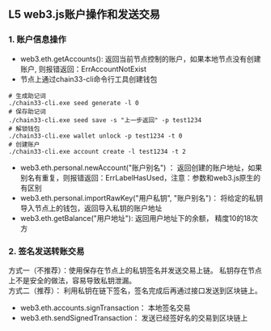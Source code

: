 ##  L5 web3.js账户操作和发送交易

### 1. 账户信息操作
- web3.eth.getAccounts():  返回当前节点控制的账户，如果本地节点没有创建账户, 则报错返回：ErrAccountNotExist
- 节点上通过chain33-cli命令行工具创建钱包
```  
# 生成助记词
./chain33-cli.exe seed generate -l 0
# 保存助记词
./chain33-cli.exe seed save -s "上一步返回" -p test1234
# 解锁钱包
./chain33-cli.exe wallet unlock -p test1234 -t 0
# 创建账户
./chain33-cli.exe account create -l test1234 -t 2
```  
- web3.eth.personal.newAccount("账户别名") ： 返回创建的账户地址，如果别名有重复，则报错返回：ErrLabelHasUsed，注意：参数和web3.js原生的有区别
- web3.eth.personal.importRawKey("用户私钥", "账户别名")： 将给定的私钥导入节点上的钱包，返回导入私钥的账户地址
- web3.eth.getBalance("用户地址"): 返回用户地址下的余额， 精度10的18次方

### 2. 签名发送转账交易
方式一（不推荐）：使用保存在节点上的私钥签名并发送交易上链。  私钥存在节点上不是安全的做法，容易导致私钥泄漏。   
方式二（推荐）： 利用私钥在链下签名，签名完成后再通过接口发送到区块链上。  

- web3.eth.accounts.signTransaction： 本地签名交易
- web3.eth.sendSignedTransaction： 发送已经签好名的交易到区块链上

